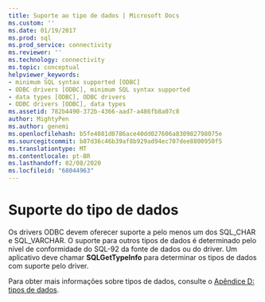 ```yaml
---
title: Suporte ao tipo de dados | Microsoft Docs
ms.custom: ''
ms.date: 01/19/2017
ms.prod: sql
ms.prod_service: connectivity
ms.reviewer: ''
ms.technology: connectivity
ms.topic: conceptual
helpviewer_keywords:
- minimum SQL syntax supported [ODBC]
- ODBC drivers [ODBC], minimum SQL syntax supported
- data types [ODBC], ODBC drivers
- ODBC drivers [ODBC], data types
ms.assetid: 782b4490-372b-4366-aad7-a486fb8a07c8
author: MightyPen
ms.author: genemi
ms.openlocfilehash: b5fe4081d0786ace40dd027606a830982798075e
ms.sourcegitcommit: b87d36c46b39af8b929ad94ec707dee8800950f5
ms.translationtype: MT
ms.contentlocale: pt-BR
ms.lasthandoff: 02/08/2020
ms.locfileid: "68044963"
---
```

# <a name="data-type-support"></a>Suporte do tipo de dados
Os drivers ODBC devem oferecer suporte a pelo menos um dos SQL_CHAR e SQL_VARCHAR. O suporte para outros tipos de dados é determinado pelo nível de conformidade do SQL-92 da fonte de dados ou do driver. Um aplicativo deve chamar **SQLGetTypeInfo** para determinar os tipos de dados com suporte pelo driver.  
  
 Para obter mais informações sobre tipos de dados, consulte o [Apêndice D: tipos de dados](../../../odbc/reference/appendixes/appendix-d-data-types.md).
